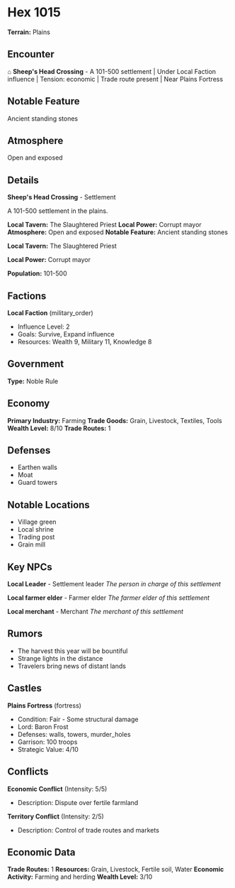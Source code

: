 # Hex 1015

**Terrain:** Plains

## Encounter
⌂ **Sheep's Head Crossing** - A 101-500 settlement | Under Local Faction influence | Tension: economic | Trade route present | Near Plains Fortress

## Notable Feature
Ancient standing stones

## Atmosphere
Open and exposed

## Details
**Sheep's Head Crossing** - Settlement

A 101-500 settlement in the plains.

**Local Tavern:** The Slaughtered Priest
**Local Power:** Corrupt mayor
**Atmosphere:** Open and exposed
**Notable Feature:** Ancient standing stones

**Local Tavern:** The Slaughtered Priest

**Local Power:** Corrupt mayor

**Population:** 101-500

## Factions
**Local Faction** (military_order)
- Influence Level: 2
- Goals: Survive, Expand influence
- Resources: Wealth 9, Military 11, Knowledge 8

## Government
**Type:** Noble Rule

## Economy
**Primary Industry:** Farming
**Trade Goods:** Grain, Livestock, Textiles, Tools
**Wealth Level:** 8/10
**Trade Routes:** 1

## Defenses
- Earthen walls
- Moat
- Guard towers

## Notable Locations
- Village green
- Local shrine
- Trading post
- Grain mill

## Key NPCs
**Local Leader** - Settlement leader
*The person in charge of this settlement*

**Local farmer elder** - Farmer elder
*The farmer elder of this settlement*

**Local merchant** - Merchant
*The merchant of this settlement*

## Rumors
- The harvest this year will be bountiful
- Strange lights in the distance
- Travelers bring news of distant lands

## Castles
**Plains Fortress** (fortress)
- Condition: Fair - Some structural damage
- Lord: Baron Frost
- Defenses: walls, towers, murder_holes
- Garrison: 100 troops
- Strategic Value: 4/10

## Conflicts
**Economic Conflict** (Intensity: 5/5)
- Description: Dispute over fertile farmland

**Territory Conflict** (Intensity: 2/5)
- Description: Control of trade routes and markets

## Economic Data
**Trade Routes:** 1
**Resources:** Grain, Livestock, Fertile soil, Water
**Economic Activity:** Farming and herding
**Wealth Level:** 3/10
